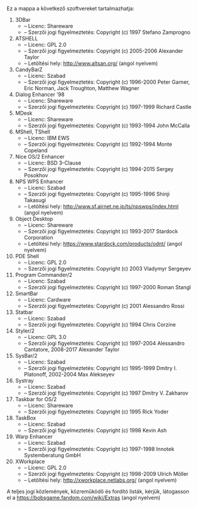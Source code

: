 ﻿Ez a mappa a következő szoftvereket tartalmazhatja:

1. 3DBar
   - – Licenc: Shareware
   - – Szerzői jogi figyelmeztetés: Copyright (c) 1997 Stefano Zamprogno
2. ATSHELL
   - – Licenc: GPL 2.0
   - – Szerzői jogi figyelmeztetés: Copyright (c) 2005-2006 Alexander Taylor
   - – Letöltési hely: http://www.altsan.org/ (angol nyelvem)
3. CandyBarZ
   - – Licenc: Szabad
   - – Szerzői jogi figyelmeztetés: Copyright (c) 1996-2000 Peter Garner, Eric Norman, Jack Troughton, Matthew Wagner
4. Dialog Enhancer '98
   - – Licenc: Shareware
   - – Szerzői jogi figyelmeztetés: Copyright (c) 1997-1999 Richard Castle
5. MDesk
   - – Licenc: Shareware
   - – Szerzői jogi figyelmeztetés: Copyright (c) 1993-1994 John McCalla
6. MShell, TShell
   - – Licenc: IBM EWS
   - – Szerzői jogi figyelmeztetés: Copyright (c) 1992-1994 Monte Copeland
7. Nice OS/2 Enhancer
   - – Licenc: BSD 3-Clause
   - – Szerzői jogi figyelmeztetés: Copyright (c) 1994-2015 Sergey Posokhov
8. NPS WPS Enhancer
   - – Licenc: Szabad
   - – Szerzői jogi figyelmeztetés: Copyright (c) 1995-1996 Shinji Takasugi
   - – Letöltési hely: http://www.sf.airnet.ne.jp/ts/npswps/index.html (angol nyelvem)
9. Object Desktop
   - – Licenc: Shareware
   - – Szerzői jogi figyelmeztetés: Copyright (c) 1993-2017 Stardock Corporation
   - – Letöltési hely: https://www.stardock.com/products/odnt/ (angol nyelvem)
10. PDE Shell
    - – Licenc: GPL 2.0
    - – Szerzői jogi figyelmeztetés: Copyright (c) 2003 Vladymyr Sergeyev
11. Program Commander/2
    - – Licenc: Szabad
    - – Szerzői jogi figyelmeztetés: Copyright (c) 1997-2000 Roman Stangl
12. SmartBar
    - – Licenc: Cardware
    - – Szerzői jogi figyelmeztetés: Copyright (c) 2001 Alessandro Rossi
13. Statbar
    - – Licenc: Szabad
    - – Szerzői jogi figyelmeztetés: Copyright (c) 1994 Chris Corzine
14. Styler/2
    - – Licenc: GPL 3.0
    - – Szerzői jogi figyelmeztetés: Copyright (c) 1997-2004 Alessandro Cantatore, 2008-2017 Alexander Taylor
15. SysBar/2
    - – Licenc: Szabad
    - – Szerzői jogi figyelmeztetés: Copyright (c) 1995-1999 Dmitry I. Platonoff, 2002-2004 Max Alekseyev
16. Systray
    - – Licenc: Szabad
    - – Szerzői jogi figyelmeztetés: Copyright (c) 1997 Dmitry V. Zakharov
17. Taskbar for OS/2
    - – Licenc: Shareware
    - – Szerzői jogi figyelmeztetés: Copyright (c) 1995 Rick Yoder
18. TaskBox
    - – Licenc: Szabad
    - – Szerzői jogi figyelmeztetés: Copyright (c) 1998 Kevin Ash
19. Warp Enhancer
    - – Licenc: Szabad
    - – Szerzői jogi figyelmeztetés: Copyright (c) 1997-1998 Innotek Systemberatung GmbH
20. XWorkplace
    - – Licenc: GPL 2.0
    - – Szerzői jogi figyelmeztetés: Copyright (c) 1998-2009 Ulrich Möller
    - – Letöltési hely: http://xworkplace.netlabs.org/ (angol nyelvem)

A teljes jogi közlemények, közreműködő és fordító listák, kérjük, látogasson el a https://bobsgame.fandom.com/wiki/Extras (angol nyelvem)